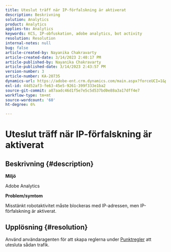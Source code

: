 ```yaml
---
title: Uteslut träff när IP-förfalskning är aktiverat
description: Beskrivning
solution: Analytics
product: Analytics
applies-to: Analytics
keywords: KCS, IP-obfuskation, adobe analytics, bot activity
resolution: Resolution
internal-notes: null
bug: false
article-created-by: Nayanika Chakravarty
article-created-date: 3/14/2023 2:40:17 PM
article-published-by: Nayanika Chakravarty
article-published-date: 3/14/2023 2:43:57 PM
version-number: 3
article-number: KA-20735
dynamics-url: https://adobe-ent.crm.dynamics.com/main.aspx?forceUCI=1&pagetype=entityrecord&etn=knowledgearticle&id=a7314f20-76c2-ed11-83ff-6045bd006a22
exl-id: 44d52af3-fe63-45e5-9261-399f333e1ba2
source-git-commit: a87aadc46d1f5e7e5c5d537bd0e88a3a17dff4e7
workflow-type: tm+mt
source-wordcount: '60'
ht-degree: 6%

---
```


# Uteslut träff när IP-förfalskning är aktiverat

## Beskrivning {#description}


<b>Miljö</b>

Adobe Analytics

<b>Problem/symtom</b>

Misstänkt robotaktivitet måste blockeras med IP-adressen, men IP-förfalskning är aktiverat.


## Upplösning {#resolution}


Använd användaragenten för att skapa reglerna under [Punktregler](https://experienceleague.adobe.com/docs/analytics/admin/admin-tools/manage-report-suites/edit-report-suite/report-suite-general/bot-removal/bot-rules.html?lang=en) att utesluta sådan trafik.
